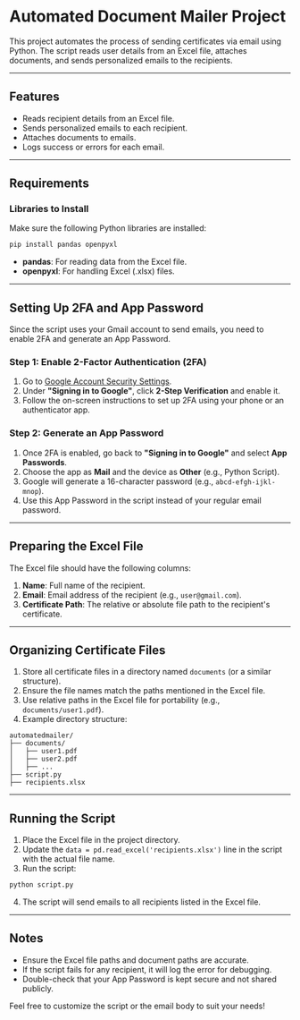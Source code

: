 # Automated Document Mailer Project

This project automates the process of sending certificates via email using Python. The script reads user details from an Excel file, attaches documents, and sends personalized emails to the recipients.

---

## Features
- Reads recipient details from an Excel file.
- Sends personalized emails to each recipient.
- Attaches documents to emails.
- Logs success or errors for each email.

---

## Requirements

### Libraries to Install
Make sure the following Python libraries are installed:

```bash
pip install pandas openpyxl
```

- **pandas**: For reading data from the Excel file.
- **openpyxl**: For handling Excel (.xlsx) files.

---

## Setting Up 2FA and App Password
Since the script uses your Gmail account to send emails, you need to enable 2FA and generate an App Password.

### Step 1: Enable 2-Factor Authentication (2FA)
1. Go to [Google Account Security Settings](https://myaccount.google.com/security).
2. Under **"Signing in to Google"**, click **2-Step Verification** and enable it.
3. Follow the on-screen instructions to set up 2FA using your phone or an authenticator app.

### Step 2: Generate an App Password
1. Once 2FA is enabled, go back to **"Signing in to Google"** and select **App Passwords**.
2. Choose the app as **Mail** and the device as **Other** (e.g., Python Script).
3. Google will generate a 16-character password (e.g., `abcd-efgh-ijkl-mnop`).
4. Use this App Password in the script instead of your regular email password.

---

## Preparing the Excel File

The Excel file should have the following columns:

1. **Name**: Full name of the recipient.
2. **Email**: Email address of the recipient (e.g., `user@gmail.com`).
3. **Certificate Path**: The relative or absolute file path to the recipient's certificate.

---

## Organizing Certificate Files

1. Store all certificate files in a directory named `documents` (or a similar structure).
2. Ensure the file names match the paths mentioned in the Excel file.
3. Use relative paths in the Excel file for portability (e.g., `documents/user1.pdf`).
4. Example directory structure:

```
automatedmailer/
├── documents/
│   ├── user1.pdf
│   ├── user2.pdf
│   ├── ...
├── script.py
├── recipients.xlsx
```

---

## Running the Script

1. Place the Excel file in the project directory.
2. Update the `data = pd.read_excel('recipients.xlsx')` line in the script with the actual file name.
3. Run the script:

```bash
python script.py
```

4. The script will send emails to all recipients listed in the Excel file.

---

## Notes
- Ensure the Excel file paths and document paths are accurate.
- If the script fails for any recipient, it will log the error for debugging.
- Double-check that your App Password is kept secure and not shared publicly.

Feel free to customize the script or the email body to suit your needs!

